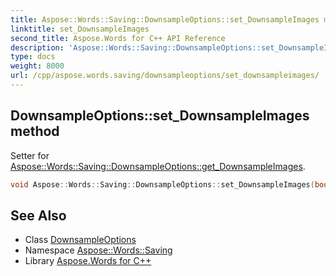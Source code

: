 ```yaml
---
title: Aspose::Words::Saving::DownsampleOptions::set_DownsampleImages method
linktitle: set_DownsampleImages
second_title: Aspose.Words for C++ API Reference
description: 'Aspose::Words::Saving::DownsampleOptions::set_DownsampleImages method. Setter for Aspose::Words::Saving::DownsampleOptions::get_DownsampleImages in C++.'
type: docs
weight: 8000
url: /cpp/aspose.words.saving/downsampleoptions/set_downsampleimages/
---
```

## DownsampleOptions::set_DownsampleImages method


Setter for [Aspose::Words::Saving::DownsampleOptions::get_DownsampleImages](../get_downsampleimages/).

```cpp
void Aspose::Words::Saving::DownsampleOptions::set_DownsampleImages(bool value)
```

## See Also

* Class [DownsampleOptions](../)
* Namespace [Aspose::Words::Saving](../../)
* Library [Aspose.Words for C++](../../../)
